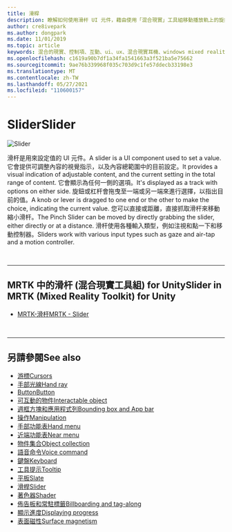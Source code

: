 ```yaml
---
title: 滑桿
description: 瞭解如何使用滑杆 UI 元件，藉由使用「混合現實」工具組移動播放軌上的旋鈕或杠杆來設定值。
author: cre8ivepark
ms.author: dongpark
ms.date: 11/01/2019
ms.topic: article
keywords: 混合的現實、控制項、互動、ui、ux、混合現實耳機、windows mixed reality 耳機、虛擬實境耳機、HoloLens、滑杆、MRTK、混合現實工具組
ms.openlocfilehash: c1619a90b7df1a34fa1541663a3f521ba5e75662
ms.sourcegitcommit: 9ae76b339968f035c703d9c1fe57ddecb33198e3
ms.translationtype: MT
ms.contentlocale: zh-TW
ms.lasthandoff: 05/27/2021
ms.locfileid: "110600157"
---
```

# <a name="slider"></a><span data-ttu-id="51769-104">Slider</span><span class="sxs-lookup"><span data-stu-id="51769-104">Slider</span></span>

![Slider](images/UX_Hero_Slider.jpg)

<span data-ttu-id="51769-106">滑杆是用來設定值的 UI 元件。</span><span class="sxs-lookup"><span data-stu-id="51769-106">A slider is a UI component used to set a value.</span></span> <span data-ttu-id="51769-107">它會提供可調整內容的視覺指示，以及內容總範圍中的目前設定。</span><span class="sxs-lookup"><span data-stu-id="51769-107">It provides a visual indication of adjustable content, and the current setting in the total range of content.</span></span> <span data-ttu-id="51769-108">它會顯示為任何一側的選項。</span><span class="sxs-lookup"><span data-stu-id="51769-108">It's displayed as a track with options on either side.</span></span> <span data-ttu-id="51769-109">旋鈕或杠杆會拖曳至一端或另一端來進行選擇，以指出目前的值。</span><span class="sxs-lookup"><span data-stu-id="51769-109">A knob or lever is dragged to one end or the other to make the choice, indicating the current value.</span></span> <span data-ttu-id="51769-110">您可以直接或距離，直接抓取滑杆來移動縮小滑杆。</span><span class="sxs-lookup"><span data-stu-id="51769-110">The Pinch Slider can be moved by directly grabbing the slider, either directly or at a distance.</span></span> <span data-ttu-id="51769-111">滑杆使用各種輸入類型，例如注視和點一下和移動控制器。</span><span class="sxs-lookup"><span data-stu-id="51769-111">Sliders work with various input types such as gaze and air-tap and a motion controller.</span></span>

<br>

---

## <a name="slider-in-mrtk-mixed-reality-toolkit-for-unity"></a><span data-ttu-id="51769-112">MRTK 中的滑杆 (混合現實工具組) for Unity</span><span class="sxs-lookup"><span data-stu-id="51769-112">Slider in MRTK (Mixed Reality Toolkit) for Unity</span></span>

* [<span data-ttu-id="51769-113">MRTK-滑杆</span><span class="sxs-lookup"><span data-stu-id="51769-113">MRTK - Slider</span></span>](/windows/mixed-reality/mrtk-unity/features/ux-building-blocks/sliders)

<br>

---

## <a name="see-also"></a><span data-ttu-id="51769-114">另請參閱</span><span class="sxs-lookup"><span data-stu-id="51769-114">See also</span></span>

* [<span data-ttu-id="51769-115">游標</span><span class="sxs-lookup"><span data-stu-id="51769-115">Cursors</span></span>](cursors.md)
* [<span data-ttu-id="51769-116">手部光線</span><span class="sxs-lookup"><span data-stu-id="51769-116">Hand ray</span></span>](point-and-commit.md)
* [<span data-ttu-id="51769-117">Button</span><span class="sxs-lookup"><span data-stu-id="51769-117">Button</span></span>](button.md)
* [<span data-ttu-id="51769-118">可互動的物件</span><span class="sxs-lookup"><span data-stu-id="51769-118">Interactable object</span></span>](interactable-object.md)
* [<span data-ttu-id="51769-119">週框方塊和應用程式列</span><span class="sxs-lookup"><span data-stu-id="51769-119">Bounding box and App bar</span></span>](app-bar-and-bounding-box.md)
* [<span data-ttu-id="51769-120">操作</span><span class="sxs-lookup"><span data-stu-id="51769-120">Manipulation</span></span>](direct-manipulation.md)
* [<span data-ttu-id="51769-121">手部功能表</span><span class="sxs-lookup"><span data-stu-id="51769-121">Hand menu</span></span>](hand-menu.md)
* [<span data-ttu-id="51769-122">近端功能表</span><span class="sxs-lookup"><span data-stu-id="51769-122">Near menu</span></span>](near-menu.md)
* [<span data-ttu-id="51769-123">物件集合</span><span class="sxs-lookup"><span data-stu-id="51769-123">Object collection</span></span>](object-collection.md)
* [<span data-ttu-id="51769-124">語音命令</span><span class="sxs-lookup"><span data-stu-id="51769-124">Voice command</span></span>](voice-input.md)
* [<span data-ttu-id="51769-125">鍵盤</span><span class="sxs-lookup"><span data-stu-id="51769-125">Keyboard</span></span>](keyboard.md)
* [<span data-ttu-id="51769-126">工具提示</span><span class="sxs-lookup"><span data-stu-id="51769-126">Tooltip</span></span>](tooltip.md)
* [<span data-ttu-id="51769-127">平板</span><span class="sxs-lookup"><span data-stu-id="51769-127">Slate</span></span>](slate.md)
* [<span data-ttu-id="51769-128">滑桿</span><span class="sxs-lookup"><span data-stu-id="51769-128">Slider</span></span>](slider.md)
* [<span data-ttu-id="51769-129">著色器</span><span class="sxs-lookup"><span data-stu-id="51769-129">Shader</span></span>](shader.md)
* [<span data-ttu-id="51769-130">佈告板和常駐標籤</span><span class="sxs-lookup"><span data-stu-id="51769-130">Billboarding and tag-along</span></span>](billboarding-and-tag-along.md)
* [<span data-ttu-id="51769-131">顯示進度</span><span class="sxs-lookup"><span data-stu-id="51769-131">Displaying progress</span></span>](progress.md)
* [<span data-ttu-id="51769-132">表面磁性</span><span class="sxs-lookup"><span data-stu-id="51769-132">Surface magnetism</span></span>](surface-magnetism.md)